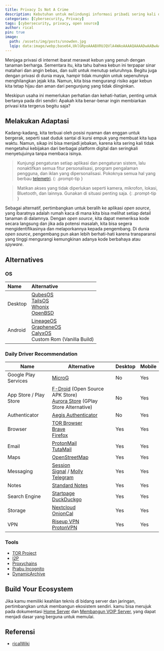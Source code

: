 ```yaml
---
title: Privacy Is Not A Crime
description: Kebutuhan untuk melindungi informasi pribadi sering kali dipandang sebagai sesuatu yang terlalu rumit atau bahkan mencurigakan. Padahal, menjaga privasi adalah hak kita sebagai pengguna teknologi. 
categories: [Cybersecurity, Privacy]
tags: [cybersecurity, privacy, open source]
author: rical
pin: true
image:
  path: /assets/img/posts/snowden.jpg
  lqip: data:image/webp;base64,UklGRpoAAABXRUJQVlA4WAoAAAAQAAAADwAABwAAQUxQSDIAAAARL0AmbZurmr57yyIiqE8oiG0bejIYEQTgqiDA9vqnsUSI6H+oAERp2HZ65qP/VIAWAFZQOCBCAAAA8AEAnQEqEAAIAAVAfCWkAALp8sF8rgRgAP7o9FDvMCkMde9PK7euH5M1m6VWoDXf2FkP3BqV0ZYbO6NA/VFIAAAA
---
```


Menjaga privasi di internet ibarat merawat kebun yang penuh dengan tanaman berharga. Sementara itu, kita tahu bahwa kebun ini terpapar sinar matahari dan angin bebas, dan sulit untuk menutup seluruhnya. Begitu juga dengan privasi di dunia maya, hampir tidak mungkin untuk sepenuhnya menghilangkan jejak kita. Namun, kita bisa mengurangi risiko agar kebun kita tetap hijau dan aman dari pengunjung yang tidak diinginkan. 

Meskipun usaha ini memerlukan perhatian dan kehati-hatian, penting untuk bertanya pada diri sendiri: Apakah kita benar-benar ingin membiarkan privasi kita tergerus begitu saja? 

## Melakukan Adaptasi
Kadang-kadang, kita terbuai oleh posisi nyaman dan enggan untuk bergerak, seperti saat duduk santai di kursi empuk yang membuat kita lupa waktu. Namun, sikap ini bisa menjadi jebakan, karena kita sering kali tidak mengetahui kebijakan dari berbagai platform digital dan seringkali menyetujuinya tanpa membaca isinya.

> Kunjungi pengaturan setiap aplikasi dan pengaturan sistem, lalu nonaktifkan semua fitur personalisasi, program pengalaman pengguna, dan iklan yang dipersonalisasi. Pokoknya semua hal yang berbau [telemetri](https://id.wikipedia.org/wiki/Telemetri).
{: .prompt-tip }

> Matikan akses yang tidak diperlukan seperti kamera, mikrofon, lokasi, Bluetooth, dan lainnya. Gunakan di situasi penting saja.
{: .prompt-tip }

Sebagai alternatif, pertimbangkan untuk beralih ke aplikasi *open source*, yang ibaratnya adalah rumah kaca di mana kita bisa melihat setiap detail tanaman di dalamnya. Dengan *open source*, kita dapat memeriksa kode secara langsung dan jika ada potensi masalah, kita bisa segera mengidentifikasinya dan melaporkannya kepada pengembang. Di dunia *open source*, pengembang pun akan lebih berhati-hati karena transparansi yang tinggi mengurangi kemungkinan adanya kode berbahaya atau *spyware*.

## Alternatives

### OS

| Name                          | Alternative     |
| :--------------------- | :--------------- |
| Desktop        | [QubesOS](https://www.qubes-os.org/) <br> [TailsOS](https://tails.net/) <br> [Whonix](https://www.whonix.org/) <br> [OpenBSD](https://www.openbsd.org/)|
| Android       | [LineageOS](https://lineageos.org/) <br> [GrapheneOS](https://grapheneos.org/) <br> [CalyxOS](https://calyxos.org/) <br> Custom Rom (Vanilla Build) |

### Daily Driver Recommendation

| Name                   | Alternative                                         | Desktop | Mobile |
|------------------------|-----------------------------------------------------|---------|--------|
| Google Play Services   | [MicroG](https://ricaldocs.github.io/posts/microg/)                      | No      | Yes    |
| App Store / Play Store | [F-Droid](https://f-droid.org/) (Open Source APK Store) <br> [Aurora Store](https://auroraoss.com/) (GPlay Store Alternative)                    | No      | Yes    |
| Authenticator          | [Aegis Authenticator](https://github.com/beemdevelopment/Aegis) | No      | Yes    |
| Browser                | [TOR Browser](https://www.torproject.org/) <br> [Brave](https://brave.com/) <br> [Firefox](https://www.mozilla.org/en-US/firefox/) | Yes     | Yes    |
| Email                  | [ProtonMail](https://protonmail.com/) <br> [TutaMail](https://tutanota.com/) | Yes     | Yes    |
| Maps                | [OpenStreetMap](https://openstreetmap.org) | Yes     | Yes    |
| Messaging              | [Session](https://getsession.org/) <br> [Signal](https://signal.org/) / [Molly](https://molly.im/) <br> [Telegram](https://telegram.org/) | Yes     | Yes    |
| Notes                  | [Standard Notes](https://standardnotes.com/)       | Yes     | Yes    |
| Search Engine                | [Startpage](https://startpage.com) <br> [DuckDuckgo](https://duckduckgo.com) | Yes     | Yes    |
| Storage                | [Nextcloud](https://nextcloud.com/) <br> [OnionCal](https://risnandapascal.github.io/onioncal.html) | Yes     | Yes    |
| VPN                | [Riseup VPN](https://riseup.net/en/vpn) <br> [ProtonVPN](https://protonvpn.com/) | Yes     | Yes    |

### Tools
- [TOR Project](https://www.torproject.org/)
- [I2P](https://geti2p.net/en/)
- [Proxychains](https://github.com/haad/proxychains)
- [Prabu Incognito](https://ricaldocs.github.io/posts/prabu-incognito/)
- [DynamicArchive](https://ricaldocs.github.io/posts/DynamicArchive/)

## Build Your Ecosystem
Jika kamu memiliki keahlian teknis di bidang server dan jaringan, pertimbangkan untuk membangun ekosistem sendiri. kamu bisa merujuk pada dokumentasi [Home Server](https://ricaldocs.github.io/posts/home-server/) dan [Membangun VOIP Server](https://ricaldocs.github.io/posts/membangun-voip-server/), yang dapat menjadi dasar yang berguna untuk memulai.

## Referensi 
- [ricalWiki](https://risnandapascal.github.io/ricalwiki.html)